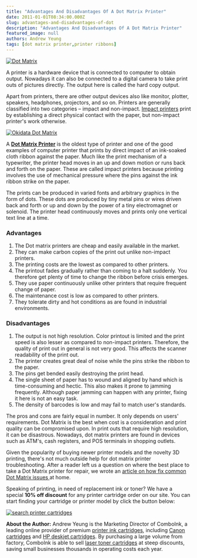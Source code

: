 ```yaml
---
title: "Advantages And Disadvantages Of A Dot Matrix Printer"
date: 2011-01-01T08:34:00.000Z
slug: advantages-and-disadvantages-of-dot
description: "Advantages And Disadvantages Of A Dot Matrix Printer"
featured_image: null
authors: Andrew Yeung
tags: [dot matrix printer,printer ribbons]
---
```


[![Dot Matrix](/blog/images/Dot-Matrix-Normal.png)](/blog/images/Dot-Matrix-Normal.png)

A printer is a hardware device that is connected to computer to obtain output. Nowadays it can also be connected to a digital camera to take print outs of pictures directly. The output here is called the hard copy output.

Apart from printers, there are other output devices also like monitor, plotter, speakers, headphones, projectors, and so on. Printers are generally classified into two categories – impact and non-impact. [Impact printers](https://www.comboink.com/blog/history-of-computer-printing/) print by establishing a direct physical contact with the paper, but non-impact printer's work otherwise.

[![Okidata Dot Matrix](/blog/images/3122515976_116811493d_m.jpg)](https://www.comboink.com/v/mp/save10/special%5Fink%5Fdeal.asp)

A [**Dot Matrix Printer**](https://www.comboink.com/blog/dot-matrix-printing-history-how-it-works/) is the oldest type of printer and one of the good examples of computer printer that prints by direct impact of an ink-soaked cloth ribbon against the paper. Much like the print mechanism of a typewriter, the printer head moves in an up and down motion or runs back and forth on the paper. These are called impact printers because printing involves the use of mechanical pressure where the pins against the ink ribbon strike on the paper.

The prints can be produced in varied fonts and arbitrary graphics in the form of dots. These dots are produced by tiny metal pins or wires driven back and forth or up and down by the power of a tiny electromagnet or solenoid. The printer head continuously moves and prints only one vertical text line at a time.

### **Advantages**

1. The Dot matrix printers are cheap and easily available in the market.
2. They can make carbon copies of the print out unlike non-impact printers.
3. The printing costs are the lowest as compared to other printers.
4. The printout fades gradually rather than coming to a halt suddenly. You therefore get plenty of time to change the ribbon before crisis emerges.
5. They use paper continuously unlike other printers that require frequent change of paper.
6. The maintenance cost is low as compared to other printers.
7. They tolerate dirty and hot conditions as are found in industrial environments.

### **Disadvantages**

1. The output is not high resolution. Color printout is limited and the print speed is also lesser as compared to non-impact printers. Therefore, the quality of print out in general is not very good. This affects the scanner readability of the print out.
2. The printer creates great deal of noise while the pins strike the ribbon to the paper.
3. The pins get bended easily destroying the print head.
4. The single sheet of paper has to wound and aligned by hand which is time-consuming and hectic. This also makes it prone to jamming frequently. Although paper jamming can happen with any printer, fixing it here is not an easy task.
5. The density of barcodes is low and may fail to match user's standards.

The pros and cons are fairly equal in number. It only depends on users' requirements. Dot Matrix is the best when cost is a consideration and print quality can be compromised upon. In print outs that require high resolution, it can be disastrous. Nowadays, dot matrix printers are found in devices such as ATM's, cash registers, and POS terminals in shopping outlets.

Given the popularity of buying newer printer models and the novelty 3D printing, there's not much outside help for dot matrix printer troubleshooting. After a reader left us a question on where the best place to take a Dot Matrix printer for repair, we wrote an [article on how fix common Dot Matrix issues ](https://www.comboink.com/blog/easy-troubleshooting-for-common-dot-matrix-printer-problems/)at home.

Speaking of printing, in need of replacement ink or toner? We have a special **10% off discount** for any printer cartridge order on our site. You can start finding your cartridge or printer model by click the button below:

[![search printer cartridges](/blog/images/search-button.png)](https://www.comboink.com)

**About the Author:** Andrew Yeung is the Marketing Director of ComboInk, a leading online provider of premium [printer ink cartridges](https://www.comboink.com/), including [Canon cartridges](https://www.comboink.com/canon-printer-ink-cartridges) and [HP deskjet cartridges](https://www.comboink.com/hewlett-packard-hp-ink-toner-cartridges). By purchasing a large volume from factory, ComboInk is able to sell [laser toner cartridges](https://www.comboink.com/) at steep discounts, saving small businesses thousands in operating costs each year.